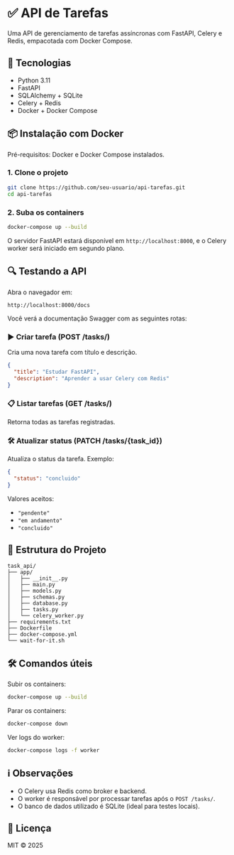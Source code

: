 # ✅ API de Tarefas

Uma API de gerenciamento de tarefas assíncronas com FastAPI, Celery e Redis, empacotada com Docker Compose.

## 🚀 Tecnologias

- Python 3.11
- FastAPI
- SQLAlchemy + SQLite
- Celery + Redis
- Docker + Docker Compose

## 📦 Instalação com Docker

Pré-requisitos: Docker e Docker Compose instalados.

### 1. Clone o projeto

```bash
git clone https://github.com/seu-usuario/api-tarefas.git
cd api-tarefas
```

### 2. Suba os containers

```bash
docker-compose up --build
```

O servidor FastAPI estará disponível em `http://localhost:8000`, e o Celery worker será iniciado em segundo plano.

## 🔍 Testando a API

Abra o navegador em:

```
http://localhost:8000/docs
```

Você verá a documentação Swagger com as seguintes rotas:

### ▶️ Criar tarefa (POST /tasks/)

Cria uma nova tarefa com título e descrição.

```json
{
  "title": "Estudar FastAPI",
  "description": "Aprender a usar Celery com Redis"
}
```

### 📋 Listar tarefas (GET /tasks/)

Retorna todas as tarefas registradas.

### 🛠 Atualizar status (PATCH /tasks/{task_id})

Atualiza o status da tarefa. Exemplo:

```json
{
  "status": "concluido"
}
```

Valores aceitos:

- `"pendente"`
- `"em andamento"`
- `"concluido"`

## 📁 Estrutura do Projeto

```
task_api/
├── app/
│   ├── __init__.py
│   ├── main.py
│   ├── models.py
│   ├── schemas.py
│   ├── database.py
│   ├── tasks.py
│   └── celery_worker.py
├── requirements.txt
├── Dockerfile
├── docker-compose.yml
└── wait-for-it.sh
```

## 🛠 Comandos úteis

Subir os containers:

```bash
docker-compose up --build
```

Parar os containers:

```bash
docker-compose down
```

Ver logs do worker:

```bash
docker-compose logs -f worker
```

## ℹ️ Observações

- O Celery usa Redis como broker e backend.
- O worker é responsável por processar tarefas após o `POST /tasks/`.
- O banco de dados utilizado é SQLite (ideal para testes locais).

## 📄 Licença

MIT © 2025
